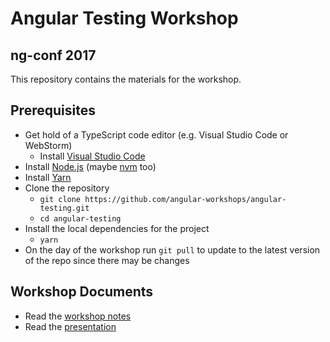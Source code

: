 # Angular Testing Workshop
## ng-conf 2017

This repository contains the materials for the workshop.

## Prerequisites

* Get hold of a TypeScript code editor (e.g. Visual Studio Code or WebStorm)
  * Install [Visual Studio Code](https://www.visualstudio.com/en-us/products/code-vs.aspx)
* Install [Node.js](https://nodejs.org/en/download/) (maybe [nvm](https://github.com/creationix/nvm) too)
* Install [Yarn](https://yarnpkg.com/en/docs/install)
* Clone the repository
  * `git clone https://github.com/angular-workshops/angular-testing.git`
  * `cd angular-testing`
* Install the local dependencies for the project
  * `yarn`
* On the day of the workshop run `git pull` to update to the latest version of the repo since there may be changes

## Workshop Documents

* Read the [workshop notes](https://docs.google.com/document/d/1Llp3oD9YZHENI2jMpRWKhOrAgr7477_t8YYxUs3UUG4)
* Read the [presentation](https://docs.google.com/presentation/d/1GOXjoTOUHCwF0IwCG9hIRZYWFhnC_VGH9crRiJiLxVU)